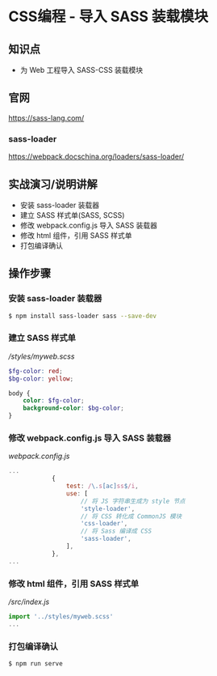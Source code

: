 CSS编程 - 导入 SASS 装载模块
==========================

## 知识点

* 为 Web 工程导入 SASS-CSS 装载模块

## 官网

https://sass-lang.com/

### sass-loader

https://webpack.docschina.org/loaders/sass-loader/

## 实战演习/说明讲解

+ 安装 sass-loader 装载器
+ 建立 SASS 样式单(SASS, SCSS)
+ 修改 webpack.config.js 导入 SASS 装载器
+ 修改 html 组件，引用 SASS 样式单
+ 打包编译确认

## 操作步骤

### 安装 sass-loader 装载器

```bash
$ npm install sass-loader sass --save-dev
```

### 建立 SASS 样式单

*/styles/myweb.scss*

```scss
$fg-color: red;
$bg-color: yellow;

body {
    color: $fg-color;
    background-color: $bg-color;
}
```

### 修改 webpack.config.js 导入 SASS 装载器

*webpack.config.js*

```js
...
            {
                test: /\.s[ac]ss$/i,
                use: [
                    // 将 JS 字符串生成为 style 节点
                    'style-loader',
                    // 将 CSS 转化成 CommonJS 模块
                    'css-loader',
                    // 将 Sass 编译成 CSS
                    'sass-loader',
                ],
            },
...
```

### 修改 html 组件，引用 SASS 样式单

*/src/index.js*

```js
import '../styles/myweb.scss'
...
```

### 打包编译确认

```bash
$ npm run serve
```